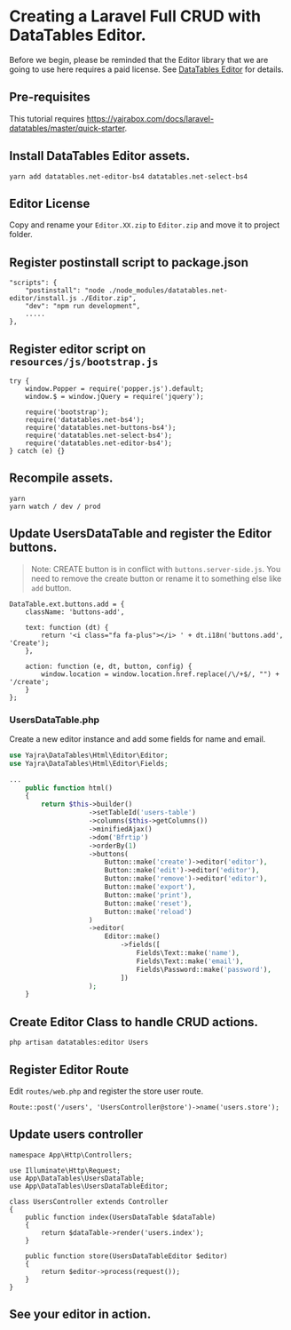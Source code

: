 # Creating a Laravel Full CRUD with DataTables Editor.

Before we begin, please be reminded that the Editor library that we are going to use here requires a paid license.
See [DataTables Editor](https://editor.datatables.net/purchase/index) for details.

## Pre-requisites

This tutorial requires https://yajrabox.com/docs/laravel-datatables/master/quick-starter.

## Install DataTables Editor assets.

    yarn add datatables.net-editor-bs4 datatables.net-select-bs4

## Editor License

Copy and rename your `Editor.XX.zip` to `Editor.zip` and move it to project folder.

## Register postinstall script to package.json

    "scripts": {
        "postinstall": "node ./node_modules/datatables.net-editor/install.js ./Editor.zip",
        "dev": "npm run development",
        .....
    },

## Register editor script on `resources/js/bootstrap.js`

    try {
        window.Popper = require('popper.js').default;
        window.$ = window.jQuery = require('jquery');

        require('bootstrap');
        require('datatables.net-bs4');
        require('datatables.net-buttons-bs4');
        require('datatables.net-select-bs4');
        require('datatables.net-editor-bs4');
    } catch (e) {}


## Recompile assets.

    yarn
    yarn watch / dev / prod


## Update UsersDataTable and register the Editor buttons.

> Note: CREATE button is in conflict with `buttons.server-side.js`. You need to remove the create button or rename it to something else like `add` button.

    DataTable.ext.buttons.add = {
        className: 'buttons-add',

        text: function (dt) {
            return '<i class="fa fa-plus"></i> ' + dt.i18n('buttons.add', 'Create');
        },

        action: function (e, dt, button, config) {
            window.location = window.location.href.replace(/\/+$/, "") + '/create';
        }
    };

### UsersDataTable.php

Create a new editor instance and add some fields for name and email.

```php
use Yajra\DataTables\Html\Editor\Editor;
use Yajra\DataTables\Html\Editor\Fields;

...
    public function html()
    {
        return $this->builder()
                    ->setTableId('users-table')
                    ->columns($this->getColumns())
                    ->minifiedAjax()
                    ->dom('Bfrtip')
                    ->orderBy(1)
                    ->buttons(
                        Button::make('create')->editor('editor'),
                        Button::make('edit')->editor('editor'),
                        Button::make('remove')->editor('editor'),
                        Button::make('export'),
                        Button::make('print'),
                        Button::make('reset'),
                        Button::make('reload')
                    )
                    ->editor(
                        Editor::make()
                            ->fields([
                                Fields\Text::make('name'),
                                Fields\Text::make('email'),
                                Fields\Password::make('password'),
                            ])
                    );
    }
```

## Create Editor Class to handle CRUD actions.

```
php artisan datatables:editor Users
```

## Register Editor Route

Edit `routes/web.php` and register the store user route.

```
Route::post('/users', 'UsersController@store')->name('users.store');
```

## Update users controller

```
namespace App\Http\Controllers;

use Illuminate\Http\Request;
use App\DataTables\UsersDataTable;
use App\DataTables\UsersDataTableEditor;

class UsersController extends Controller
{
    public function index(UsersDataTable $dataTable)
    {
        return $dataTable->render('users.index');
    }

    public function store(UsersDataTableEditor $editor)
    {
        return $editor->process(request());
    }
}
```

## See your editor in action.
